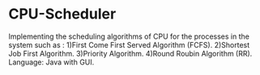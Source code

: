 # CPU-Scheduler
 Implementing the scheduling algorithms of CPU for the processes in the system such as : 
1)First Come First Served Algorithm (FCFS). 
2)Shortest Job First Algorithm. 
3)Priority Algorithm. 
4)Round Roubin Algorithm (RR). 
Language: Java with GUI. 
